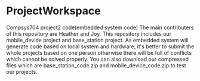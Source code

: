 # ProjectWorkspace
Compsys704 project2 code(embedded system code)
The main contributers of this repository are Heather and Joy.
This repository includes our mobile_devide project and base_station project.
As embedded system will generate code based on local system and hardware, it's better to submit the whole projects based on one person otherwise there will be full of conflicts which cannot be solved properly.
You can also download our compressed files which are base_station_code.zip and mobile_device_code.zip to test our projects.
